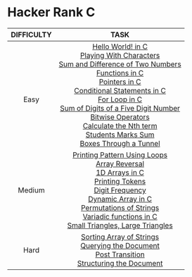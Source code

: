 # Hacker Rank C

| DIFFICULTY |                                                                                                                                                                                                                                                                                                                                                                                                                                                                                                                                                                                                                                                                                                                                                                                                      TASK                                                                                                                                                                                                                                                                                                                                                                                                                                                                                                                                                                                                                                                                                                                                                                                                      |
| :--------: | :-------------------------------------------------------------------------------------------------------------------------------------------------------------------------------------------------------------------------------------------------------------------------------------------------------------------------------------------------------------------------------------------------------------------------------------------------------------------------------------------------------------------------------------------------------------------------------------------------------------------------------------------------------------------------------------------------------------------------------------------------------------------------------------------------------------------------------------------------------------------------------------------------------------------------------------------------------------------------------------------------------------------------------------------------------------------------------------------------------------------------------------------------------------------------------------------------------------------------------------------------------------------------------------------------------------------------------------------------------------------------------------------------------------------------------------------------------------------------------------------------------------------------------------------------------------------------------------------------------------: |
| <br />Easy | [Hello World! in C](https://github.com/AbdullahReda1/Hacker-Rank-C/blob/main/Easy/HelloWorld!inC/HelloWorld!inC.c)<br />[Playing With Characters](https://github.com/AbdullahReda1/Hacker-Rank-C/blob/main/Easy/PlayingWithCharacters/PlayingWithCharacters.c)<br />[Sum and Difference of Two Numbers](https://github.com/AbdullahReda1/Hacker-Rank-C/blob/main/Easy/SumandDifferenceofTwoNumbers/SumandDifferenceofTwoNumbers.c)<br />[Functions in C](https://github.com/AbdullahReda1/Hacker-Rank-C/blob/main/Easy/FunctionsInC/FunctionsInC.c)<br />[Pointers in C](https://github.com/AbdullahReda1/Hacker-Rank-C/blob/main/Easy/PointersInC/PointersInC.c)<br />[Conditional Statements in C](https://github.com/AbdullahReda1/Hacker-Rank-C/blob/main/Easy/ConditionalStatementsInC/ConditionalStatementsInC.c)<br />[For Loop in C](https://github.com/AbdullahReda1/Hacker-Rank-C/blob/main/Easy/ForLoopinC/ForLoopinC.c)<br />[Sum of Digits of a Five Digit Number](https://github.com/AbdullahReda1/Hacker-Rank-C/blob/main/Easy/SumofDigitsofaFiveDigitNumber/SumofDigitsofaFiveDigitNumber.c)<br />[Bitwise Operators](https://github.com/AbdullahReda1/Hacker-Rank-C/blob/main/Easy/BitwiseOperators/BitwiseOperators.c)<br />[Calculate the Nth term](https://github.com/AbdullahReda1/Hacker-Rank-C/blob/main/Easy/CalculatetheNthterm/CalculatetheNthterm.c)<br />[Students Marks Sum](https://github.com/AbdullahReda1/Hacker-Rank-C/blob/main/Easy/StudentsMarksSum/StudentsMarksSum.c)<br />[Boxes Through a Tunnel](https://github.com/AbdullahReda1/Hacker-Rank-C/blob/main/Easy/BoxesThroughATunnel/BoxesThroughATunnel.c) |
|   Medium   |                                                                                                                                                                                                  [Printing Pattern Using Loops](https://github.com/AbdullahReda1/Hacker-Rank-C/blob/main/Medium/PrintingPatternUsingLoops/PrintingPatternUsingLoops.c)<br />[Array Reversal](https://github.com/AbdullahReda1/Hacker-Rank-C/blob/main/Medium/ArrayReversal/ArrayReversal.c)<br />[1D Arrays in C](https://github.com/AbdullahReda1/Hacker-Rank-C/blob/main/Medium/1DArraysinC/1DArraysinC.c)<br />[Printing Tokens](https://github.com/AbdullahReda1/Hacker-Rank-C/blob/main/Medium/PrintingTokens/PrintingTokens.c)<br />[Digit Frequency](https://github.com/AbdullahReda1/Hacker-Rank-C/blob/main/Medium/DigitFrequency/DigitFrequency.c)<br />[Dynamic Array in C](https://github.com/AbdullahReda1/Hacker-Rank-C/blob/main/Medium/DynamicArrayinC/DynamicArrayinC.c)<br />[Permutations of Strings](https://github.com/AbdullahReda1/Hacker-Rank-C/blob/main/Medium/PermutationsofStrings/PermutationsofStrings.c)<br />[Variadic functions in C](https://github.com/AbdullahReda1/Hacker-Rank-C/blob/main/Medium/VariadicfunctionsinC/VariadicfunctionsinC.c)<br />[Small Triangles, Large Triangles](https://github.com/AbdullahReda1/Hacker-Rank-C/blob/main/Medium/SmallTrianglesLargeTriangles/SmallTrianglesLargeTriangles.c)                                                                                                                                                                                                  |
|    Hard    |                                                                                                                                                                                                                                                                                                                                                                                                                                                                                                                                     [Sorting Array of Strings](https://github.com/AbdullahReda1/Hacker-Rank-C/blob/main/Hard/SortingArrayofStrings/SortingArrayofStrings.c)<br />[Querying the Document](https://github.com/AbdullahReda1/Hacker-Rank-C/blob/main/Hard/QueryingtheDocument/QueryingtheDocument.c)<br />[Post Transition](https://github.com/AbdullahReda1/Hacker-Rank-C/blob/main/Hard/PostTransition/PostTransition.c)<br />[Structuring the Document](https://github.com/AbdullahReda1/Hacker-Rank-C/blob/main/Hard/StructuringtheDocument/StructuringtheDocument.c)                                                                                                                                                                                                                                                                                                                                                                                                                                                                                                                                     |
